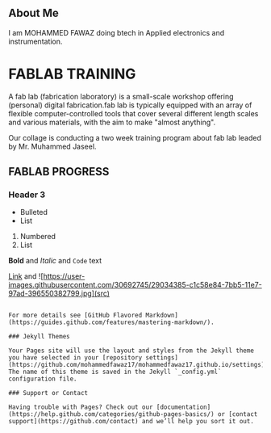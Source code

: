 ## About Me

I am MOHAMMED FAWAZ doing btech in Applied electronics and instrumentation.

# FABLAB TRAINING 
 A fab lab (fabrication laboratory) is a small-scale workshop offering (personal) digital fabrication.fab lab is typically equipped with an array of flexible computer-controlled tools that cover several different length scales and various materials, with the aim to make "almost anything".
 
  Our collage is conducting a two week training program about fab lab leaded by  Mr. Muhammed Jaseel.


## FABLAB PROGRESS
### Header 3

- Bulleted
- List

1. Numbered
2. List

**Bold** and _Italic_ and `Code` text

[Link](url) and ![https://user-images.githubusercontent.com/30692745/29034385-c1c58e84-7bb5-11e7-97ad-396550382799.jpg](src)
```

For more details see [GitHub Flavored Markdown](https://guides.github.com/features/mastering-markdown/).

### Jekyll Themes

Your Pages site will use the layout and styles from the Jekyll theme you have selected in your [repository settings](https://github.com/mohammedfawaz17/mohammedfawaz17.github.io/settings). The name of this theme is saved in the Jekyll `_config.yml` configuration file.

### Support or Contact

Having trouble with Pages? Check out our [documentation](https://help.github.com/categories/github-pages-basics/) or [contact support](https://github.com/contact) and we’ll help you sort it out.
